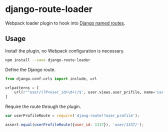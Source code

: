 # django-route-loader

Webpack loader plugin to hook into [Django named routes](https://docs.djangoproject.com/en/1.8/topics/http/urls/#reversing-namespaced-urls).

## Usage

Install the plugin, no Webpack configuration is necessary.

```sh
npm install --save django-route-loader
```

Define the Django route.

```python
from django.conf.urls import include, url

urlpatterns = [
    url(r'^user/(?P<user_id>\d+)/$', user.views.user_prifile, name='user_profile'),
]
```

Require the route through the plugin.

```javascript
var userProfileRoute = require('djang-route!?user_profile');

assert.equal(userProfileRoute({user_id: 1337}), 'user/1337/');
```
